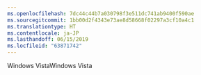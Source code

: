 ```yaml
---
ms.openlocfilehash: 7dc44c44b7a030798f3e511dc741ab9400f590ae
ms.sourcegitcommit: 1bb00d2f4343e73ae8d58668f02297a3cf10a4c1
ms.translationtype: HT
ms.contentlocale: ja-JP
ms.lasthandoff: 06/15/2019
ms.locfileid: "63871742"
---
```

<span data-ttu-id="f044f-101">Windows Vista</span><span class="sxs-lookup"><span data-stu-id="f044f-101">Windows Vista</span></span>